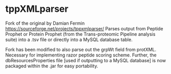 # tppXMLparser
Fork of the original by Damian Fermin https://sourceforge.net/projects/tppxmlparser/
Parses output from Peptide Prophet or Protein Prophet (from the Trans-proteomic Pipeline analysis suite) into a .tsv file
or directly into a MySQL database table.

Fork has been modified to also parse out the grpWt field from protXML. Necessary for implementing razor peptide scoring scheme.
Further, the dbResourcesProperties file [used if outputting to a MySQL database] is now packaged within the .jar for easy portability.
